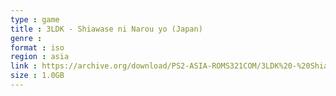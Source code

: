```yaml
---
type : game
title : 3LDK - Shiawase ni Narou yo (Japan)
genre : 
format : iso
region : asia
link : https://archive.org/download/PS2-ASIA-ROMS321COM/3LDK%20-%20Shiawase%20ni%20Narou%20yo%20%28Japan%29.7z
size : 1.0GB
---
```

